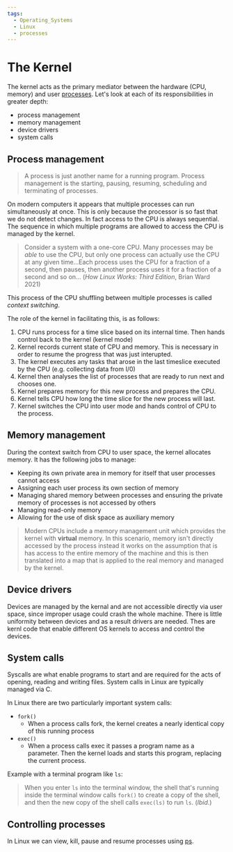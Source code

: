 ```yaml
---
tags:
  - Operating_Systems
  - Linux
  - processes
---
```


# The Kernel

The kernel acts as the primary mediator between the hardware (CPU, memory) and user [processes](../Programming_Languages/Shell_Scripting/Processes.md). Let's look at each of its responsibilities in greater depth:
* process management
* memory management
* device drivers
* system calls 

## Process management

> A process is just another name for a running program. Process management is the starting, pausing, resuming, scheduling and terminating of processes.

On modern computers it appears that multiple processes can run simultaneously at once. This is only because the processor is so fast that we do not detect changes. In fact access to the CPU is always sequential. The sequence  in which multiple programs are allowed to access the CPU is managed by the kernel. 

> Consider a system with a one-core CPU. Many processes may be _able_ to use the CPU, but only one process can actually use the CPU at any given time...Each process uses the CPU for a fraction of a second, then pauses, then another process uses it for a fraction of a second and so on... (_How Linux Works: Third Edition_, Brian Ward 2021) 

This process of the CPU shuffling between multiple processes is called _context switching_. 

The role of the kernel in facilitating this, is as follows:
1. CPU runs process for a time slice based on its internal time. Then hands control back to the kernel (kernel mode)
2. Kernel records current state of CPU and memory. This is necessary in order to resume the progress that was just interupted.
3. The kernel executes any tasks that arose in the last timeslice executed by the CPU (e.g. collecting data from I/0)
4. Kernel then analyses the list of processes that are ready to run next and chooses one.
5. Kernel prepares memory for this new process and prepares the CPU.
6. Kernel tells CPU how long the time slice for the new process will last.
7. Kernel switches the CPU into user mode and hands control of CPU to the process.

## Memory management
During the context switch from CPU to user space, the kernel allocates memory. It has the following jobs to manage:
* Keeping its own private area in memory for itself that user processes cannot access
* Assigning each user process its own section of memory 
* Managing shared memory between processes and ensuring the private memory of processes is not accessed by others
* Managing read-only memory 
* Allowing for the use of disk space as auxiliary memory 

> Modern CPUs include a memory management unit which provides the kernel with **virtual** memory. In this scenario, memory isn't directly accessed by the process instead it works on the assumption that is has access to the entire memory of the machine and this is then translated into a map that is applied to the real memory and managed by the kernel.

## Device drivers

Devices are managed by the kernal and are not accessible directly via user space, since improper usage could crash the whole machine. There is little uniformity between devices and as a result drivers are needed. Thes are kernl code that enable different OS kernels to access and control the devices.

## System calls 
Syscalls are what enable programs to start and are required for the acts of opening, reading and writing files. System calls in Linux are typically managed via C. 

In Linux there are two particularly important system calls:

* `fork()`
  * When a process calls fork, the kernel creates a nearly identical copy of this running process
* `exec()`
  * When a process calls exec it passes a program name as a parameter. Then the kernel loads and starts this program, replacing the current process.

Example with a terminal program like `ls`: 
> When you enter `ls` into the terminal window, the shell that's running inside the terminal window calls `fork()` to create a copy of the shell, and then the new copy of the shell calls `exec(ls)` to run `ls`.  (_Ibid._)

## Controlling processes
In Linux we can view, kill, pause and resume processes using [ps](../Programming_Languages/Shell_Scripting/Processes.md).